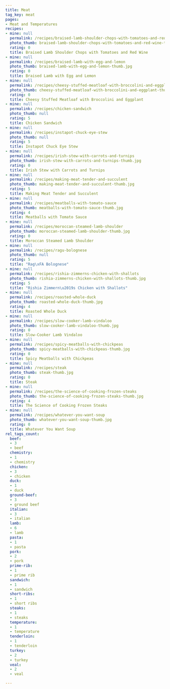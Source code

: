 ```yaml
---
title: Meat
tag_key: meat
pages:
- Meat and Temperatures
recipes:
- mine: null
  permalink: /recipes/braised-lamb-shoulder-chops-with-tomatoes-and-red-wine
  photo_thumb: braised-lamb-shoulder-chops-with-tomatoes-and-red-wine-thumb.jpg
  rating: 0
  title: Braised Lamb Shoulder Chops with Tomatoes and Red Wine
- mine: null
  permalink: /recipes/braised-lamb-with-egg-and-lemon
  photo_thumb: braised-lamb-with-egg-and-lemon-thumb.jpg
  rating: 0
  title: Braised Lamb with Egg and Lemon
- mine: null
  permalink: /recipes/cheesy-stuffed-meatloaf-with-broccolini-and-eggplant
  photo_thumb: cheesy-stuffed-meatloaf-with-broccolini-and-eggplant-thumb.jpg
  rating: 0
  title: Cheesy Stuffed Meatloaf with Broccolini and Eggplant
- mine: null
  permalink: /recipes/chicken-sandwich
  photo_thumb: null
  rating: 5
  title: Chicken Sandwich
- mine: null
  permalink: /recipes/instapot-chuck-eye-stew
  photo_thumb: null
  rating: 5
  title: Instapot Chuck Eye Stew
- mine: null
  permalink: /recipes/irish-stew-with-carrots-and-turnips
  photo_thumb: irish-stew-with-carrots-and-turnips-thumb.jpg
  rating: 0
  title: Irish Stew with Carrots and Turnips
- mine: null
  permalink: /recipes/making-meat-tender-and-succulent
  photo_thumb: making-meat-tender-and-succulent-thumb.jpg
  rating: 5
  title: Making Meat Tender and Succulent
- mine: null
  permalink: /recipes/meatballs-with-tomato-sauce
  photo_thumb: meatballs-with-tomato-sauce-thumb.jpg
  rating: 4
  title: Meatballs with Tomato Sauce
- mine: null
  permalink: /recipes/moroccan-steamed-lamb-shoulder
  photo_thumb: moroccan-steamed-lamb-shoulder-thumb.jpg
  rating: 0
  title: Moroccan Steamed Lamb Shoulder
- mine: null
  permalink: /recipes/ragu-bolognese
  photo_thumb: null
  rating: 5
  title: "Rag\xFA Bolognese"
- mine: null
  permalink: /recipes/rishia-zimmerns-chicken-with-shallots
  photo_thumb: rishia-zimmerns-chicken-with-shallots-thumb.jpg
  rating: 5
  title: "Rishia Zimmern\u2019s Chicken with Shallots"
- mine: null
  permalink: /recipes/roasted-whole-duck
  photo_thumb: roasted-whole-duck-thumb.jpg
  rating: 4
  title: Roasted Whole Duck
- mine: null
  permalink: /recipes/slow-cooker-lamb-vindaloo
  photo_thumb: slow-cooker-lamb-vindaloo-thumb.jpg
  rating: 0
  title: Slow-Cooker Lamb Vindaloo
- mine: null
  permalink: /recipes/spicy-meatballs-with-chickpeas
  photo_thumb: spicy-meatballs-with-chickpeas-thumb.jpg
  rating: 0
  title: Spicy Meatballs with Chickpeas
- mine: null
  permalink: /recipes/steak
  photo_thumb: steak-thumb.jpg
  rating: 0
  title: Steak
- mine: null
  permalink: /recipes/the-science-of-cooking-frozen-steaks
  photo_thumb: the-science-of-cooking-frozen-steaks-thumb.jpg
  rating: 4
  title: The Science of Cooking Frozen Steaks
- mine: null
  permalink: /recipes/whatever-you-want-soup
  photo_thumb: whatever-you-want-soup-thumb.jpg
  rating: 0
  title: Whatever You Want Soup
rel_tags_count:
  beef:
  - 3
  - beef
  chemistry:
  - 1
  - chemistry
  chicken:
  - 3
  - chicken
  duck:
  - 1
  - duck
  ground-beef:
  - 3
  - ground beef
  italian:
  - 3
  - italian
  lamb:
  - 6
  - lamb
  pasta:
  - 1
  - pasta
  pork:
  - 2
  - pork
  prime-rib:
  - 1
  - prime rib
  sandwich:
  - 1
  - sandwich
  short-ribs:
  - 1
  - short ribs
  steaks:
  - 1
  - steaks
  temperature:
  - 1
  - temperature
  tenderloin:
  - 1
  - tenderloin
  turkey:
  - 2
  - turkey
  veal:
  - 2
  - veal

---
```

